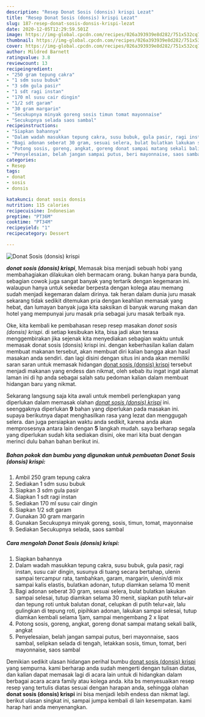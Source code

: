 ```yaml
---
description: "Resep Donat Sosis (donsis) krispi Lezat"
title: "Resep Donat Sosis (donsis) krispi Lezat"
slug: 187-resep-donat-sosis-donsis-krispi-lezat
date: 2020-12-05T12:29:59.501Z
image: https://img-global.cpcdn.com/recipes/026a393939e8d282/751x532cq70/donat-sosis-donsis-krispi-foto-resep-utama.jpg
thumbnail: https://img-global.cpcdn.com/recipes/026a393939e8d282/751x532cq70/donat-sosis-donsis-krispi-foto-resep-utama.jpg
cover: https://img-global.cpcdn.com/recipes/026a393939e8d282/751x532cq70/donat-sosis-donsis-krispi-foto-resep-utama.jpg
author: Mildred Barnett
ratingvalue: 3.8
reviewcount: 13
recipeingredient:
- "250 gram tepung cakra"
- "1 sdm susu bubuk"
- "3 sdm gula pasir"
- "1 sdt ragi instan"
- "170 ml susu cair dingin"
- "1/2 sdt garam"
- "30 gram margarin"
- "Secukupnya minyak goreng sosis timun tomat mayonnaise"
- "Secukupnya selada saos sambal"
recipeinstructions:
- "Siapkan bahannya"
- "Dalam wadah masukkan tepung cakra, susu bubuk, gula pasir, ragi instan, susu cair dingin, susunya di tuang secara bertahap, ulenin sampai tercampur rata, tambahkan, garam, margarin, ulenin/di mix sampai kalis elastis, bulatkan adonan, tutup diamkan selama 10 menit"
- "Bagi adonan seberat 30 gram, sesuai selera, bulat bulatkan lakukan sampai selesai, tutup diamkan selama 30 menit, siapkan putih telur+air dan tepung roti untuk balutan donat, celupkan di putih telur+air, lalu gulingkan di tepung roti, pipihkan adonan, lakukan sampai selesai, tutup diamkan kembali selama 1jam, sampai mengembang 2 x lipat"
- "Potong sosis, goreng, angkat, goreng donat sampai matang sekali balik, angkat"
- "Penyelesaian, belah jangan sampai putus, beri mayonnaise, saos sambal, selipkan selada di tengah, letakkan sosis, timun, tomat, beri mayonnaise, saos sambal"
categories:
- Resep
tags:
- donat
- sosis
- donsis

katakunci: donat sosis donsis 
nutrition: 115 calories
recipecuisine: Indonesian
preptime: "PT36M"
cooktime: "PT34M"
recipeyield: "1"
recipecategory: Dessert

---
```



![Donat Sosis (donsis) krispi](https://img-global.cpcdn.com/recipes/026a393939e8d282/751x532cq70/donat-sosis-donsis-krispi-foto-resep-utama.jpg)

<b><i>donat sosis (donsis) krispi</i></b>, Memasak bisa menjadi sebuah hobi yang membahagiakan dilakukan oleh bermacam orang. bukan hanya para bunda, sebagian cowok juga sangat banyak yang tertarik dengan kegemaran ini. walaupun hanya untuk sekedar berpesta dengan kolega atau memang sudah menjadi kegemaran dalam dirinya. tak heran dalam dunia juru masak sekarang tidak sedikit ditemukan pria dengan keahlian memasak yang hebat, dan lumayan banyak juga kita saksikan di banyak warung makan dan hotel yang mempunyai juru masak pria sebagai juru masak terbaik nya.

Oke, kita kembali ke pembahasan resep resep masakan <i>donat sosis (donsis) krispi</i>. di setiap kesibukan kita, bisa jadi akan terasa menggembirakan jika sejenak kita menyediakan sebagian waktu untuk memasak donat sosis (donsis) krispi ini. dengan keberhasilan kalian dalam membuat makanan tersebut, akan membuat diri kalian bangga akan hasil masakan anda sendiri. dan lagi disini dengan situs ini anda akan memiliki saran saran untuk memasak hidangan <u>donat sosis (donsis) krispi</u> tersebut menjadi makanan yang endess dan nikmat, oleh sebab itu ingat ingat alamat laman ini di hp anda sebagai salah satu pedoman kalian dalam membuat hidangan baru yang nikmat.




Sekarang langsung saja kita awali untuk membeli perlengkapan yang diperlukan dalam memasak olahan <u><i>donat sosis (donsis) krispi</i></u> ini. seenggaknya diperlukan <b>9</b> bahan yang diperlukan pada masakan ini. supaya berikutnya dapat menghasilkan rasa yang lezat dan menggugah selera. dan juga persiapkan waktu anda sedikit, karena anda akan memprosesnya antara lain dengan <b>5</b> langkah mudah. saya berharap segala yang diperlukan sudah kita sediakan disini, oke mari kita buat dengan merinci dulu bahan bahan berikut ini.

<!--inarticleads1-->

##### Bahan pokok dan bumbu yang digunakan untuk pembuatan Donat Sosis (donsis) krispi:

1. Ambil 250 gram tepung cakra
1. Sediakan 1 sdm susu bubuk
1. Siapkan 3 sdm gula pasir
1. Siapkan 1 sdt ragi instan
1. Sediakan 170 ml susu cair dingin
1. Siapkan 1/2 sdt garam
1. Gunakan 30 gram margarin
1. Gunakan Secukupnya minyak goreng, sosis, timun, tomat, mayonnaise
1. Sediakan Secukupnya selada, saos sambal




<!--inarticleads2-->

##### Cara mengolah Donat Sosis (donsis) krispi:

1. Siapkan bahannya
1. Dalam wadah masukkan tepung cakra, susu bubuk, gula pasir, ragi instan, susu cair dingin, susunya di tuang secara bertahap, ulenin sampai tercampur rata, tambahkan, garam, margarin, ulenin/di mix sampai kalis elastis, bulatkan adonan, tutup diamkan selama 10 menit
1. Bagi adonan seberat 30 gram, sesuai selera, bulat bulatkan lakukan sampai selesai, tutup diamkan selama 30 menit, siapkan putih telur+air dan tepung roti untuk balutan donat, celupkan di putih telur+air, lalu gulingkan di tepung roti, pipihkan adonan, lakukan sampai selesai, tutup diamkan kembali selama 1jam, sampai mengembang 2 x lipat
1. Potong sosis, goreng, angkat, goreng donat sampai matang sekali balik, angkat
1. Penyelesaian, belah jangan sampai putus, beri mayonnaise, saos sambal, selipkan selada di tengah, letakkan sosis, timun, tomat, beri mayonnaise, saos sambal




Demikian sedikit ulasan hidangan perihal bumbu <u>donat sosis (donsis) krispi</u> yang sempurna. kami berharap anda sudah mengerti dengan tulisan diatas, dan kalian dapat memasak lagi di acara lain untuk di hidangkan dalam berbagai acara acara family atau kolega anda. kita bs menyesuaikan resep resep yang tertulis diatas sesuai dengan harapan anda, sehingga olahan <b>donat sosis (donsis) krispi</b> ini bisa menjadi lebih endess dan nikmat lagi. berikut ulasan singkat ini, sampai jumpa kembali di lain kesempatan. kami harap hari anda menyenangkan.
